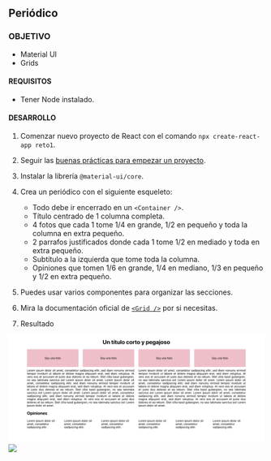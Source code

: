 ## Periódico

### OBJETIVO
- Material UI
- Grids

#### REQUISITOS
- Tener Node instalado.

#### DESARROLLO

1. Comenzar nuevo proyecto de React con el comando `npx create-react-app reto1`.

2. Seguir las [buenas prácticas para empezar un proyecto](../../BuenasPracticas/EmpezandoProyectos/Readme.md).

3. Instalar la librería `@material-ui/core`.

4. Crea un periódico con el siguiente esqueleto:
	- Todo debe ir encerrado en un `<Container />`.
	- Título centrado de 1 columna completa.
	- 4 fotos que cada 1 tome 1/4 en grande, 1/2 en pequeño y toda la columna en extra pequeño.
	- 2 parrafos justificados donde cada 1 tome 1/2 en mediado y toda en extra pequeño.
	- Subtítulo a la izquierda que tome toda la columna.
	- Opiniones que tomen 1/6 en grande, 1/4 en mediano, 1/3 en pequeño y 1/2 en extra pequeño.

5. Puedes usar varios componentes para organizar las secciones.

6. Mira la documentación oficial de [`<Grid />`](https://material-ui.com/api/grid/) por si necesitas.

7. Resultado
<img src="./public/resultado1.png">

<img src="./public/resultado2.gif">
